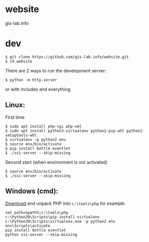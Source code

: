 # website
gis-lab.info


# dev
```
$ git clone https://github.com/gis-lab-info/website.git
$ cd website
```

There are 2 ways to run the development server:

```
$ python -m http.server
```

or with includes and everything

## Linux:

First time
```shell
$ sudo apt install php-cgi php-xml
$ sudo apt install python3-virtualenv python2-pip-whl python2-setuptools-whl
$ virtualenv -p python2 env
$ source env/bin/activate
$ pip install bottle eventlet
$ ./ssi-server --skip-missing
```

Second start (when environment is not activated)
```
$ source env/bin/activate
$ ./ssi-server --skip-missing
```
## Windows (cmd):

[Download](https://windows.php.net/download/) and unpack PHP into `c:\tools\php` for example.

```shell
set path=%path%;c:\tools\php
c:\Python39\Scripts\pip install virtualenv
c:\Python39\Scripts\virtualenv.exe -p python2 env
env\Scripts\activate
pip install bottle eventlet
python ssi-server --skip-missing
```